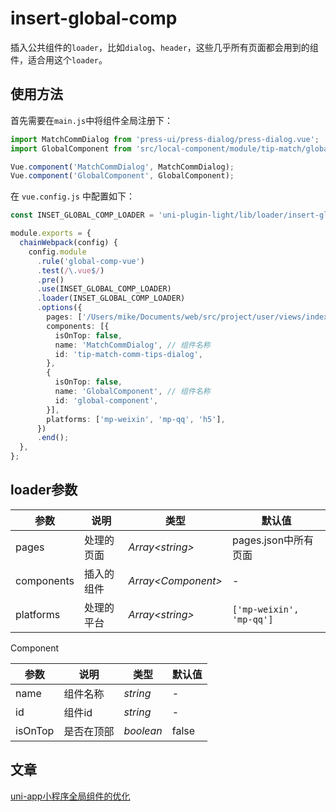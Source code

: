 # insert-global-comp

插入公共组件的`loader`，比如`dialog`、`header`，这些几乎所有页面都会用到的组件，适合用这个`loader`。


## 使用方法

首先需要在`main.js`中将组件全局注册下：


```ts
import MatchCommDialog from 'press-ui/press-dialog/press-dialog.vue';
import GlobalComponent from 'src/local-component/module/tip-match/global-component/index-mp.vue';

Vue.component('MatchCommDialog', MatchCommDialog);
Vue.component('GlobalComponent', GlobalComponent);
```

在 `vue.config.js` 中配置如下：

```ts
const INSET_GLOBAL_COMP_LOADER = 'uni-plugin-light/lib/loader/insert-global-comp';

module.exports = {
  chainWebpack(config) {
    config.module
      .rule('global-comp-vue')
      .test(/\.vue$/)
      .pre()
      .use(INSET_GLOBAL_COMP_LOADER)
      .loader(INSET_GLOBAL_COMP_LOADER)
      .options({
        pages: ['/Users/mike/Documents/web/src/project/user/views/index/index-home.vue'],
        components: [{
          isOnTop: false,
          name: 'MatchCommDialog', // 组件名称
          id: 'tip-match-comm-tips-dialog',
        },
        {
          isOnTop: false,
          name: 'GlobalComponent', // 组件名称
          id: 'global-component',
        }],
        platforms: ['mp-weixin', 'mp-qq', 'h5'],
      })
      .end();
  },
};
```

## loader参数

| 参数       | 说明       | 类型                 | 默认值                   |
| ---------- | ---------- | -------------------- | ------------------------ |
| pages      | 处理的页面 | _Array\<string\>_    | pages.json中所有页面     |
| components | 插入的组件 | _Array\<Component\>_ | -                        |
| platforms  | 处理的平台 | _Array\<string\>_    | `['mp-weixin', 'mp-qq']` |


Component


| 参数    | 说明       | 类型      | 默认值 |
| ------- | ---------- | --------- | ------ |
| name    | 组件名称   | _string_  | -      |
| id      | 组件id     | _string_  | -      |
| isOnTop | 是否在顶部 | _boolean_ | false  |



## 文章

[uni-app小程序全局组件的优化](https://juejin.cn/post/7130582926655225887)
